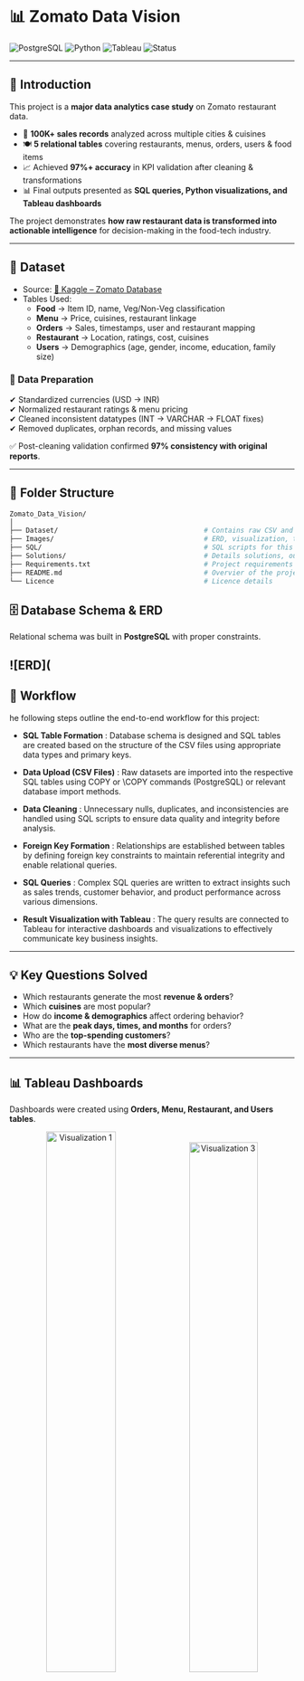 # 📊 Zomato Data Vision   

![PostgreSQL](https://img.shields.io/badge/Database-PostgreSQL-336791?logo=postgresql)  ![Python](https://img.shields.io/badge/Python-Data%20Analysis-blue?logo=python)  ![Tableau](https://img.shields.io/badge/Visualization-Tableau-orange?logo=tableau)  ![Status](https://img.shields.io/badge/Project-Major%20Project-success)  

---

## 🚀 Introduction  
This project is a **major data analytics case study** on Zomato restaurant data.  
- 📂 **100K+ sales records** analyzed across multiple cities & cuisines  
- 🍽️ **5 relational tables** covering restaurants, menus, orders, users & food items  
- 📈 Achieved **97%+ accuracy** in KPI validation after cleaning & transformations  
- 📊 Final outputs presented as **SQL queries, Python visualizations, and Tableau dashboards**  

The project demonstrates **how raw restaurant data is transformed into actionable intelligence** for decision-making in the food-tech industry.  

---

## 📂 Dataset  
- Source: [📌 Kaggle – Zomato Database](https://www.kaggle.com/datasets/anas123siddiqui/zomato-database)  
- Tables Used:  
  - **Food** → Item ID, name, Veg/Non-Veg classification  
  - **Menu** → Price, cuisines, restaurant linkage  
  - **Orders** → Sales, timestamps, user and restaurant mapping  
  - **Restaurant** → Location, ratings, cost, cuisines  
  - **Users** → Demographics (age, gender, income, education, family size)  

### 🔧 Data Preparation  
✔ Standardized currencies (USD → INR)  
✔ Normalized restaurant ratings & menu pricing  
✔ Cleaned inconsistent datatypes (INT → VARCHAR → FLOAT fixes)  
✔ Removed duplicates, orphan records, and missing values  

✅ Post-cleaning validation confirmed **97% consistency with original reports**.  

---
## 📂 Folder Structure
```bash
Zomato_Data_Vision/
│
├── Dataset/                                    # Contains raw CSV and ZIP files
├── Images/                                     # ERD, visualization, title images
├── SQL/                                        # SQL scripts for this project
├── Solutions/                                  # Details solutions, outputs with visualizations
├── Requirements.txt                            # Project requirements
├── README.md                                   # Overvier of the project
└── Licence                                     # Licence details
```

## 🗄️ Database Schema & ERD  
Relational schema was built in **PostgreSQL** with proper constraints.  

![ERD](
---

## 🔎 Workflow  
he following steps outline the end-to-end workflow for this project:

- **SQL Table Formation** : Database schema is designed and SQL tables are created based on the structure of the CSV files using appropriate data types and primary keys.

- **Data Upload (CSV Files)** : Raw datasets are imported into the respective SQL tables using COPY or \COPY commands (PostgreSQL) or relevant database import methods.

- **Data Cleaning** : Unnecessary nulls, duplicates, and inconsistencies are handled using SQL scripts to ensure data quality and integrity before analysis.

- **Foreign Key Formation** : Relationships are established between tables by defining foreign key constraints to maintain referential integrity and enable relational queries.

- **SQL Queries** : Complex SQL queries are written to extract insights such as sales trends, customer behavior, and product performance across various dimensions.

- **Result Visualization with Tableau** : The query results are connected to Tableau for interactive dashboards and visualizations to effectively communicate key business insights.

---

## 💡 Key Questions Solved  
- Which restaurants generate the most **revenue & orders**?  
- Which **cuisines** are most popular?  
- How do **income & demographics** affect ordering behavior?  
- What are the **peak days, times, and months** for orders?  
- Who are the **top-spending customers**?  
- Which restaurants have the **most diverse menus**?  

---

## 📊 Tableau Dashboards  
Dashboards were created using **Orders, Menu, Restaurant, and Users tables**.  

<p align="center">
  <img src="https://github.com/tamsakarwa/zomato-data-vision-analysis/blob/main/Images/Viz_1.png?raw=true" alt="Visualization 1" width="49.5%" />
  <img src="https://github.com/tamsakarwa/zomato-data-vision-analysis/blob/main/Images/Viz_3.png?raw=true" alt="Visualization 3" width="49%" />
</p>

Python was utilized for basic visualization of key columns. For instance, visualizations of cuisine or price groups were created using pie charts.
<p align="center">
  <img src="https://github.com/tamsakarwa/zomato-data-vision-analysis/blob/main/Images/veg_vs_non_veg.png?raw=true" alt="Veg vs Non-Veg" width="30%" />
  <img src="https://github.com/tamsakarwa/zomato-data-vision-analysis/blob/main/Images/distribution_of%20_cuisine.png?raw=true" alt="Cuisine Distribution" width="35.09%" />
  <img src="https://github.com/tamsakarwa/zomato-data-vision-analysis/blob/main/Images/price_groups.png?raw=true" alt="Price Groups" width="31.32%" />
</p>

For additional visualizations, such as price groups, restaurants, food items, order counts, and dates, vertical bar charts were employed.

<p align="center">
  <img src="https://github.com/tamsakarwa/zomato-data-vision-analysis/blob/main/Images/price-groups_bar.png?raw=true" alt="Price Groups Bar" width="28.72%" />
  <img src="https://github.com/tamsakarwa/zomato-data-vision-analysis/blob/main/Images/top_20_f_id.png?raw=true" alt="Top 20 Food IDs" width="34.5%" />
  <img src="https://github.com/tamsakarwa/zomato-data-vision-analysis/blob/main/Images/top_20_r_id.png?raw=true" alt="Top 20 Restaurant IDs" width="34.5%" />
</p>

<p align="center">
  <img src="https://github.com/tamsakarwa/zomato-data-vision-analysis/blob/main/Images/top_20_order_date.png?raw=true" alt="Top 20 Order Dates" width="32.5%" />
  <img src="https://github.com/tamsakarwa/zomato-data-vision-analysis/blob/main/Images/order_count_y_and_m.png?raw=true" alt="Order Count by Year and Month" width="38%" />
  <img src="https://github.com/tamsakarwa/zomato-data-vision-analysis/blob/main/Images/order_count_day.png?raw=true" alt="Order Count by Day" width="27%" />
</p>



📌 **Key Findings from Dashboards**:  
- **Weekends & evenings** → highest order volume  
- **High-income customers** order more frequently & spend more per order  
- **Casual Dining & Quick Bites** dominate order volume; **Fine Dining** has highest spend per order  
- Balanced **Veg vs Non-Veg** demand across all customer groups  

---

## 🔑 Insights & Stats  
- 🏙️ **Delhi & Bangalore** lead in restaurant count & order volume  
- 💰 **Top 1% customers** contribute disproportionately to sales → loyalty programs crucial  
- 🥘 **North Indian & Chinese cuisines** dominate demand (over 40% of orders)  
- 📊 **Menu diversity** strongly correlates with restaurant success  
- 👨‍👩‍👧 Family size & monthly income influence average order size  

---

## 🛠️ Tech Stack  
- **PostgreSQL** → Relational database, complex queries  
- **Python (Pandas, Matplotlib, Seaborn)** → Cleaning & EDA  
- **Tableau** → BI dashboards & storytelling  
- **Excel** → Raw CSV review & preprocessing  

---

## 🌍 Practical Applications  
- **Strategic Planning** → Decide new outlet locations, optimize pricing  
- **Customer Segmentation** → Target campaigns based on demographics & spend behavior  
- **Operations** → Predict demand for weekends/meals, optimize staff & inventory  
- **Menu Engineering** → Adjust offerings based on Veg/Non-Veg & cuisine demand  

---

## 📬 Author

👩‍💻 **Tamsa Sandeep Karwa**  
📧 [Email](mailto:tamsakarwa@gmail.com) | 🔗 [LinkedIn](https://www.linkedin.com) | 🌐 [Portfolio](https://github.com/tamsakarwa)  

---



